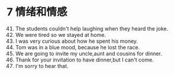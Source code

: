 # 7 情绪和情感
41. The students couldn't help laughing when they heard the joke.
42. We were tired so we stayed at home.
43. I was very curious about how he spent his money.
44. Tom was in a blue mood, because he lost the race.
45. We are going to invite my uncle,aunt and cousins for dinner.
46. Thank for your invitation to have dinner,but I can't come.
47. I'm sorry to hear that.
